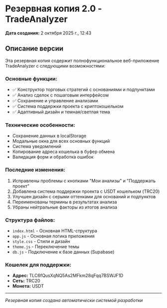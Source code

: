 # Резервная копия 2.0 - TradeAnalyzer

**Дата создания:** 2 октября 2025 г., 12:43

## Описание версии

Эта резервная копия содержит полнофункциональное веб-приложение TradeAnalyzer с следующими возможностями:

### Основные функции:
- ✅ Конструктор торговых стратегий с основаниями и подпунктами
- ✅ Анализ сделок с пошаговым интерфейсом
- ✅ Сохранение и управление анализами
- ✅ Система поддержки проекта с криптокошельком
- ✅ Адаптивный дизайн и темная/светлая тема

### Технические особенности:
- Сохранение данных в localStorage
- Модальные окна для всех основных функций
- Система уведомлений
- Копирование адреса кошелька в буфер обмена
- Валидация форм и обработка ошибок

### Последние изменения:
1. Исправлены проблемы с кнопками "Мои анализы" и "Поддержать проект"
2. Добавлена система поддержки проекта с USDT кошельком (TRC20)
3. Улучшен дизайн с серыми оттенками для оснований и подпунктов
4. Переименованы термины в результатах анализа
5. Убраны нейтральные факторы из итогов анализа

### Структура файлов:
- `index.html` - Основная HTML-структура
- `app.js` - Основная логика приложения
- `style.css` - Стили и дизайн
- `theme.js` - Переключение темы
- `db.js` - Подключение к базе данных (Supabase)

### Кошелек для поддержки:
- **Адрес:** TLC6fQusXqNQ5As2MFkm28qFqq7BSWJF1D
- **Сеть:** TRC20
- **Монета:** USDT

---
*Резервная копия создана автоматически системой разработки*
